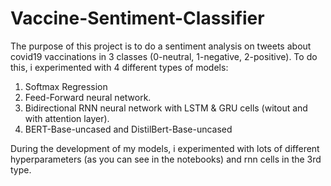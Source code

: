 # Vaccine-Sentiment-Classifier

The purpose of this project is to do a sentiment analysis on tweets about covid19 vaccinations in 3 classes (0-neutral, 1-negative, 2-positive). To do this, i experimented with 4 different types of models:

1) Softmax Regression
2) Feed-Forward neural network.
3) Bidirectional RNN neural network with LSTM & GRU cells (witout and with attention layer).
4) BERT-Base-uncased and DistilBert-Base-uncased

During the development of my models, i experimented with lots of different hyperparameters (as you can see in the notebooks) and rnn cells in the 3rd type.
